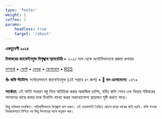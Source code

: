 ```yaml
---
type: 'footer'
weight: 1
coffee: 2
params:
    headless: true
    target: '/about'
---
```


<strong class="section-title">একতুবেশী <i class="icon copyleft"></i> ২০২৫</strong>

**দিবাকরের ক্যাফেইনযুক্ত বিশৃঙ্খলা ল্যাবরেটরি** • *২০২৫ সাল থেকে অযৌক্তিকতাকে প্রজ্ঞায় রূপান্তর*

[সম্পর্কে](/about) • [পোস্ট](/post) • [লেখক](/author/dibakar) • [যোগাযোগ](mailto:iamdibakardipu@gmail.com) • [RSS](/rss.xml)

**☕ কফি স্ট্যাটাস:** সর্বোত্তমভাবে ক্যাফেইনযুক্ত (এই সপ্তাহে ৪৭ কাপ) • **🧠 মন এলোমেলো:** ২৪৭+

**সতর্কতা:** এই সাইট সাধারণ বস্তু নিয়ে অতিচিন্তা করার আকস্মিক তাগিদ, বর্ধিত কফি সেবন এবং বিভ্রান্ত পরিবারের সদস্যদের কাছে রাবার ডাক ডিবাগিং ব্যাখ্যা করার অব্যাখ্যাযোগ্য প্রয়োজন সৃষ্টি করতে পারে।

<small>কিছু অধিকার সংরক্ষিত। দায়িত্বশীলভাবে বিশৃঙ্খলা ভাগ করুন। এই ওয়েবসাইট তৈরিতে কোনো রাবার ডাকের ক্ষতি হয়নি। কফি গণনার নির্ভরযোগ্যতা নিশ্চিত নয় কিন্তু উৎসাহের সাথে অনুমান করা।</small>